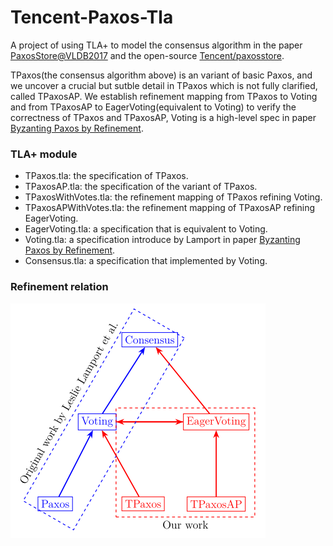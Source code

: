 # Tencent-Paxos-Tla

A project of using TLA+ to model the consensus algorithm in the paper [PaxosStore@VLDB2017](http://www.vldb.org/pvldb/vol10/p1730-lin.pdf) and the open-source [Tencent/paxosstore](https://github.com/Tencent/paxosstore).

TPaxos(the consensus algorithm above) is an variant of basic Paxos, and we uncover a crucial but sutble detail in TPaxos which is not fully clarified, called TPaxosAP. We establish refinement mapping from TPaxos to Voting and from TPaxosAP to EagerVoting(equivalent to Voting) to verify the correctness of TPaxos and TPaxosAP, Voting is a high-level spec in paper [Byzanting Paxos by Refinement](http://lamport.azurewebsites.net/pubs/web-byzpaxos.pdf).

### TLA+ module

- TPaxos.tla: the specification of TPaxos.
- TPaxosAP.tla: the specification of the variant of TPaxos.
- TPaxosWithVotes.tla: the refinement mapping of TPaxos refining Voting.
- TPaxosAPWithVotes.tla: the refinement mapping of TPaxosAP refining EagerVoting.
- EagerVoting.tla: a specification that is equivalent to Voting.  
- Voting.tla: a specification introduce by Lamport in paper [Byzanting Paxos by Refinement](http://lamport.azurewebsites.net/pubs/web-byzpaxos.pdf).
- Consensus.tla: a specification that implemented by Voting.

### Refinement relation

![](./fig/RefinementRelation.png)